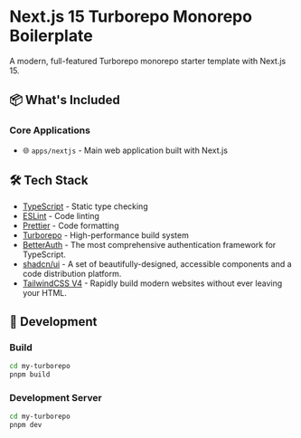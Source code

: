 # Next.js 15 Turborepo Monorepo Boilerplate

A modern, full-featured Turborepo monorepo starter template with Next.js 15.

## 📦 What's Included

### Core Applications

- 🌐 `apps/nextjs` - Main web application built with Next.js

## 🛠️ Tech Stack

- [TypeScript](https://www.typescriptlang.org/) - Static type checking
- [ESLint](https://eslint.org/) - Code linting
- [Prettier](https://prettier.io) - Code formatting
- [Turborepo](https://turbo.build/repo) - High-performance build system
- [BetterAuth](https://www.better-auth.com/) - The most comprehensive authentication framework for TypeScript.
- [shadcn/ui](https://ui.shadcn.com/) - A set of beautifully-designed, accessible components and a code distribution platform.
- [TailwindCSS V4](https://tailwindcss.com) - Rapidly build modern websites without ever leaving your HTML.

## 🔧 Development

### Build

```bash
cd my-turborepo
pnpm build
```

### Development Server

```bash
cd my-turborepo
pnpm dev
```
